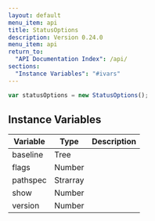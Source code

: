 ```yaml
---
layout: default
menu_item: api
title: StatusOptions
description: Version 0.24.0
menu_item: api
return_to:
  "API Documentation Index": /api/
sections:
  "Instance Variables": "#ivars"
---
```


```js
var statusOptions = new StatusOptions();
```

## <a name="ivars"></a>Instance Variables

| Variable | Type | Description |
| --- | --- | --- |
| <a name="baseline"></a>baseline | Tree |  |
| <a name="flags"></a>flags | Number |  |
| <a name="pathspec"></a>pathspec | Strarray |  |
| <a name="show"></a>show | Number |  |
| <a name="version"></a>version | Number |  |

